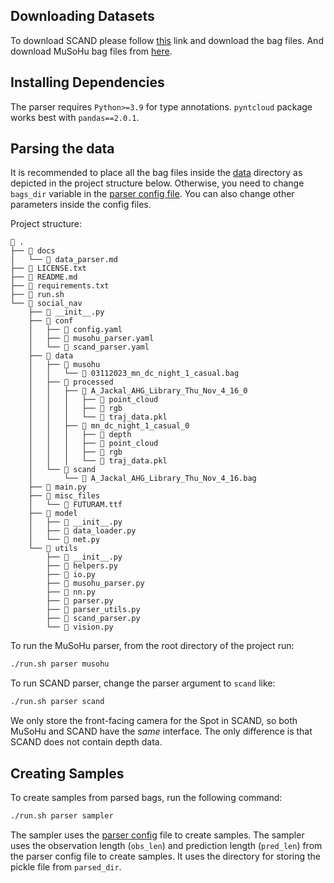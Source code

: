 ## Downloading Datasets
To download SCAND please follow [this](https://dataverse.tdl.org/dataset.xhtml?persistentId=doi:10.18738/T8/0PRYRH) link and download the bag files. And download MuSoHu bag files from [here](https://dataverse.orc.gmu.edu/dataset.xhtml?persistentId=doi:10.13021/orc2020/HZI4LJ).

## Installing Dependencies
The parser requires `Python>=3.9` for type annotations. `pyntcloud` package works best with `pandas==2.0.1`.

## Parsing the data

It is recommended to place all the bag files inside the [data](../VANP/data) directory as depicted in the project structure below. Otherwise, you need to change `bags_dir` variable in the [parser config file](../VANP/conf/parser.yaml). You can also change other parameters inside the config files.

Project structure:
```
 .
├──  docs
│   └──  data_parser.md
├──  LICENSE.txt
├──  README.md
├──  requirements.txt
├──  run.sh
└──  social_nav
    ├──  __init__.py
    ├──  conf
    │   ├──  config.yaml
    │   ├──  musohu_parser.yaml
    │   └──  scand_parser.yaml
    ├──  data
    │   ├──  musohu
    │   │   └──  03112023_mn_dc_night_1_casual.bag
    │   ├──  processed
    │   │   ├──  A_Jackal_AHG_Library_Thu_Nov_4_16_0
    │   │   │   ├──  point_cloud
    │   │   │   ├──  rgb
    │   │   │   └──  traj_data.pkl
    │   │   ├──  mn_dc_night_1_casual_0
    │   │   │   ├──  depth
    │   │   │   ├──  point_cloud
    │   │   │   ├──  rgb
    │   │   │   └──  traj_data.pkl
    │   └──  scand
    │       └──  A_Jackal_AHG_Library_Thu_Nov_4_16.bag
    ├──  main.py
    ├──  misc_files
    │   └──  FUTURAM.ttf
    ├──  model
    │   ├──  __init__.py
    │   ├──  data_loader.py
    │   └──  net.py
    └──  utils
        ├──  __init__.py
        ├──  helpers.py
        ├──  io.py
        ├──  musohu_parser.py
        ├──  nn.py
        ├──  parser.py
        ├──  parser_utils.py
        ├──  scand_parser.py
        └──  vision.py

```

To run the MuSoHu parser, from the root directory of the project run:
```bash
./run.sh parser musohu
```

To run SCAND parser, change the parser argument to `scand` like:
```bash
./run.sh parser scand
```
We only store the front-facing camera for the Spot in SCAND, so both MuSoHu and SCAND have the *same* interface. The only difference is that SCAND does not contain depth data.

## Creating Samples
To create samples from parsed bags, run the following command:
```bash
./run.sh parser sampler
```
The sampler uses the [parser config](../social_nav/conf/parser.yaml) file to create samples. The sampler uses the observation length (`obs_len`) and prediction length (`pred_len`) from the parser config file to create samples. It uses the directory for storing the pickle file from `parsed_dir`.
